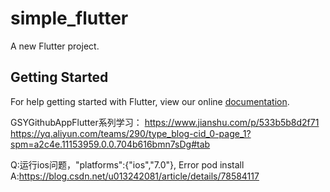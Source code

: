 # simple_flutter

A new Flutter project.

## Getting Started

For help getting started with Flutter, view our online
[documentation](https://flutter.io/).


GSYGithubAppFlutter系列学习：
https://www.jianshu.com/p/533b5b8d2f71
https://yq.aliyun.com/teams/290/type_blog-cid_0-page_1?spm=a2c4e.11153959.0.0.704b616bmn7sDg#tab

Q:运行ios问题，"platforms":{"ios","7.0"}, Error pod install
A:https://blog.csdn.net/u013242081/article/details/78584117